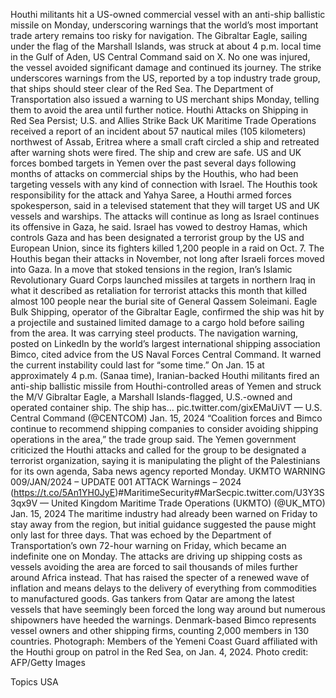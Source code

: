 Houthi militants hit a US-owned commercial vessel with an anti-ship ballistic missile on Monday, underscoring warnings that the world’s most important trade artery remains too risky for navigation.
The Gibraltar Eagle, sailing under the flag of the Marshall Islands, was struck at about 4 p.m. local time in the Gulf of Aden, US Central Command said on X. No one was injured, the vessel avoided significant damage and continued its journey.
The strike underscores warnings from the US, reported by a top industry trade group, that ships should steer clear of the Red Sea. The Department of Transportation also issued a warning to US merchant ships Monday, telling them to avoid the area until further notice.
Houthi Attacks on Shipping in Red Sea Persist; U.S. and Allies Strike Back
UK Maritime Trade Operations received a report of an incident about 57 nautical miles (105 kilometers) northwest of Assab, Eritrea where a small craft circled a ship and retreated after warning shots were fired. The ship and crew are safe.
US and UK forces bombed targets in Yemen over the past several days following months of attacks on commercial ships by the Houthis, who had been targeting vessels with any kind of connection with Israel. The Houthis took responsibility for the attack and Yahya Saree, a Houthi armed forces spokesperson, said in a televised statement that they will target US and UK vessels and warships. The attacks will continue as long as Israel continues its offensive in Gaza, he said.
Israel has vowed to destroy Hamas, which controls Gaza and has been designated a terrorist group by the US and European Union, since its fighters killed 1,200 people in a raid on Oct. 7. The Houthis began their attacks in November, not long after Israeli forces moved into Gaza.
In a move that stoked tensions in the region, Iran’s Islamic Revolutionary Guard Corps launched missiles at targets in northern Iraq in what it described as retaliation for terrorist attacks this month that killed almost 100 people near the burial site of General Qassem Soleimani.
Eagle Bulk Shipping, operator of the Gibraltar Eagle, confirmed the ship was hit by a projectile and sustained limited damage to a cargo hold before sailing from the area. It was carrying steel products.
The navigation warning, posted on LinkedIn by the world’s largest international shipping association Bimco, cited advice from the US Naval Forces Central Command. It warned the current instability could last for “some time.”
On Jan. 15 at approximately 4 p.m. (Sanaa time), Iranian-backed Houthi militants fired an anti-ship ballistic missile from Houthi-controlled areas of Yemen and struck the M/V Gibraltar Eagle, a Marshall Islands-flagged, U.S.-owned and operated container ship. The ship has… pic.twitter.com/gixEMaUiVT
— U.S. Central Command (@CENTCOM) Jan. 15, 2024
“Coalition forces and Bimco continue to recommend shipping companies to consider avoiding shipping operations in the area,” the trade group said.
The Yemen government criticized the Houthi attacks and called for the group to be designated a terrorist organization, saying it is manipulating the plight of the Palestinians for its own agenda, Saba news agency reported Monday.
UKMTO WARNING 009/JAN/2024 – UPDATE 001
ATTACK
Warnings – 2024 (https://t.co/5An1YH0JyE)#MaritimeSecurity#MarSecpic.twitter.com/U3Y3S3qx9V
— United Kingdom Maritime Trade Operations (UKMTO) (@UK_MTO) Jan. 15, 2024
The maritime industry had already been warned on Friday to stay away from the region, but initial guidance suggested the pause might only last for three days. That was echoed by the Department of Transportation’s own 72-hour warning on Friday, which became an indefinite one on Monday.
The attacks are driving up shipping costs as vessels avoiding the area are forced to sail thousands of miles further around Africa instead. That has raised the specter of a renewed wave of inflation and means delays to the delivery of everything from commodities to manufactured goods.
Gas tankers from Qatar are among the latest vessels that have seemingly been forced the long way around but numerous shipowners have heeded the warnings.
Denmark-based Bimco represents vessel owners and other shipping firms, counting 2,000 members in 130 countries.
Photograph: Members of the Yemeni Coast Guard affiliated with the Houthi group on patrol in the Red Sea, on Jan. 4, 2024. Photo credit: AFP/Getty Images

Topics
USA
